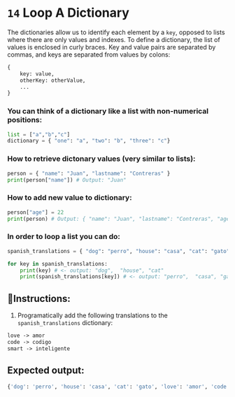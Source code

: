 # `14` Loop A Dictionary

The dictionaries allow us to identify each element by a `key`, opposed to lists where there are only values and indexes. To define a dictionary, the list of values is enclosed in curly braces. Key and value pairs are separated by commas, and keys are separated from values by colons: 

```py
{
    key: value,
    otherKey: otherValue,
    ...
}
```

### You can think of a dictionary like a list with non-numerical positions:

```python
list = ["a","b","c"]
dictionary = { "one": "a", "two": "b", "three": "c"}
```

### How to retrieve dictonary values (very similar to lists):

```python
person = { "name": "Juan", "lastname": "Contreras" }
print(person["name"]) # Output: "Juan"
```

### How to add new value to dictionary:

```python
person["age"] = 22
print(person) # Output: { "name": "Juan", "lastname": "Contreras", "age": 22 }

```

### In order to loop a list you can do:

```python
spanish_translations = { "dog": "perro", "house": "casa", "cat": "gato" }

for key in spanish_translations:
    print(key) # <- output: "dog",  "house", "cat"
    print(spanish_translations[key]) # <- output: "perro",  "casa", "gato"
```

## 📝Instructions:

1. Programatically add the following translations to the `spanish_translations` dictionary:

```txt
love -> amor
code -> codigo
smart -> inteligente
```

## Expected output:

```py
{'dog': 'perro', 'house': 'casa', 'cat': 'gato', 'love': 'amor', 'code': 'codigo', 'smart': 'inteligente'}
```
